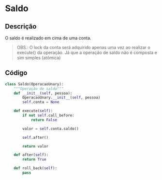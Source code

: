 # Saldo

## Descrição

O saldo é realizado em cima de uma conta.

> OBS.: O lock da conta será adquirido apenas uma vez ao realizar o execute\(\) da operação. Já que a operação de saldo não é composta e sim simples \(atômica\)

## Código

```py
class Saldo(OperacaoUnary):
    """Operação de saldo"""
    def __init__(self, pessoa):
        OperacaoUnary.__init__(self, pessoa)
        self.conta = None

    def execute(self):
        if not self.call_before:
            return False

        valor = self.conta.saldo()

        self.after()

        return valor

    def after(self):
        return True

    def roll_back(self):
        pass
```



